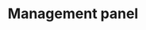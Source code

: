 ---
title: Management panel
keywords: 
tags: []
sidebar: main_sidebar
permalink: managementpanel-overview.html
summary: 
---